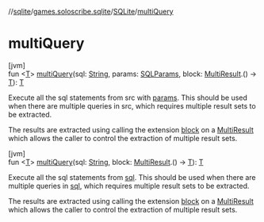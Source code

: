 //[sqlite](../../../index.md)/[games.soloscribe.sqlite](../index.md)/[SQLite](index.md)/[multiQuery](multi-query.md)

# multiQuery

[jvm]\
fun &lt;[T](multi-query.md)&gt; [multiQuery](multi-query.md)(sql: [String](https://kotlinlang.org/api/core/kotlin-stdlib/kotlin/-string/index.html), params: [SQLParams](../-s-q-l-params/index.md), block: [MultiResult](../-multi-result/index.md).() -&gt; [T](multi-query.md)): [T](multi-query.md)

Execute all the sql statements from src with [params](multi-query.md). This should be used when there are multiple queries in src, which requires multiple result sets to be extracted.

The results are extracted using calling the extension [block](multi-query.md) on a [MultiResult](../-multi-result/index.md) which allows the caller to control the extraction of multiple result sets.

[jvm]\
fun &lt;[T](multi-query.md)&gt; [multiQuery](multi-query.md)(sql: [String](https://kotlinlang.org/api/core/kotlin-stdlib/kotlin/-string/index.html), block: [MultiResult](../-multi-result/index.md).() -&gt; [T](multi-query.md)): [T](multi-query.md)

Execute all the sql statements from [sql](multi-query.md). This should be used when there are multiple queries in [sql](multi-query.md), which requires multiple result sets to be extracted.

The results are extracted using calling the extension [block](multi-query.md) on a [MultiResult](../-multi-result/index.md) which allows the caller to control the extraction of multiple result sets.